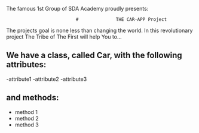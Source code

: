 The famous 1st Group of SDA Academy proudly presents:

                              #              THE CAR-APP Project

The projects goal is none less than changing the world. In this revolutionary project The Tribe of The First will help
You to...

## We have a class, called Car, with the following attributes:
-attribute1
-attribute2
-attribute3

 ## and methods:
- method 1
- method 2
- method 3
